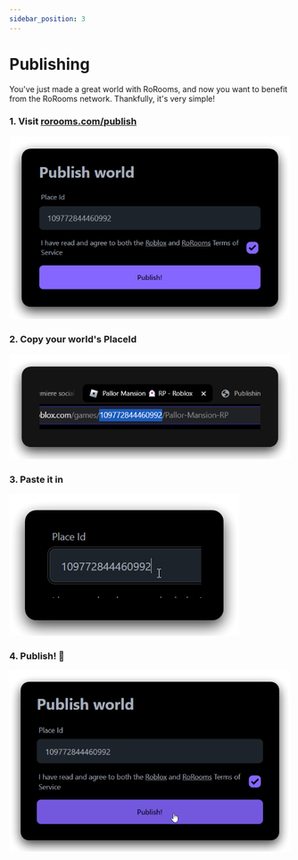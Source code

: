 ```yaml
---
sidebar_position: 3
---
```


# Publishing

You've just made a great world with RoRooms, and now you want to benefit from the RoRooms network. Thankfully, it's very simple!

### 1. Visit [rorooms.com/publish](https://rorooms.com/publish)

![alt text](Visit.png)

### 2. Copy your world's PlaceId

![Roblox game address bar](Copy.png)

### 3. Paste it in

![alt text](Paste.png)

### 4. Publish! 🎉

![alt text](Publish.png)